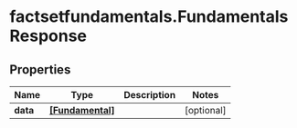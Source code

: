 # factsetfundamentals.FundamentalsResponse

## Properties

Name | Type | Description | Notes
------------ | ------------- | ------------- | -------------
**data** | [**[Fundamental]**](Fundamental.md) |  | [optional] 


